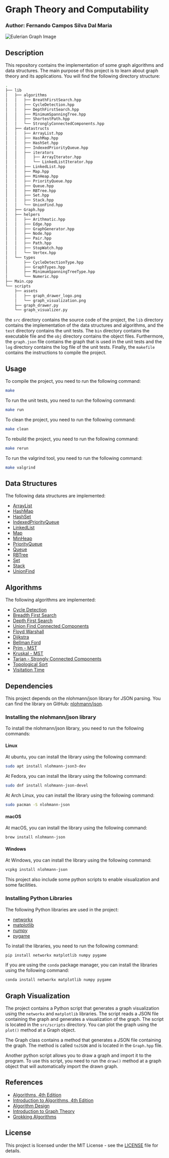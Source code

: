 # Graph Theory and Computability

### Author: Fernando Campos Silva Dal Maria

![Eulerian Graph Image](/src/scripts/assets/graph_visualization.png)

## Description

This repository contains the implementation of some graph algorithms and data structures. The main purpose of this project is to learn about graph theory and its applications. You will find the following directory structure:

```bash
.
├── lib
│   ├── algorithms
│   │   ├── BreathFirstSearch.hpp
│   │   ├── CycleDetection.hpp
│   │   ├── DepthFirstSearch.hpp
│   │   ├── MinimumSpanningTree.hpp
│   │   ├── ShortestPath.hpp
│   │   └── StronglyConnectedComponents.hpp
│   ├── datastructs
│   │   ├── ArrayList.hpp
│   │   ├── HashMap.hpp
│   │   ├── HashSet.hpp
│   │   ├── IndexedPriorityQueue.hpp
│   │   ├── iterators
│   │   │   ├── ArrayIterator.hpp
│   │   │   └── LinkedListIterator.hpp
│   │   ├── LinkedList.hpp
│   │   ├── Map.hpp
│   │   ├── MinHeap.hpp
│   │   ├── PriorityQueue.hpp
│   │   ├── Queue.hpp
│   │   ├── RBTree.hpp
│   │   ├── Set.hpp
│   │   ├── Stack.hpp
│   │   └── UnionFind.hpp
│   ├── Graph.hpp
│   ├── helpers
│   │   ├── Arithmatic.hpp
│   │   ├── Edge.hpp
│   │   ├── GraphGenerator.hpp
│   │   ├── Node.hpp
│   │   ├── Pair.hpp
│   │   ├── Path.hpp
│   │   ├── StopWatch.hpp
│   │   └── Vertex.hpp
│   └── types
│       ├── CycleDetectionType.hpp
│       ├── GraphTypes.hpp
│       ├── MinimumSpanningTreeType.hpp
│       └── Numeric.hpp
├── Main.cpp
└── scripts
    ├── assets
    │   ├── graph_drawer_logo.png
    │   └── graph_visualization.png
    ├── graph_drawer.py
    └── graph_visualizer.py
```

the `src` directory contains the source code of the project, the `lib` directory contains the implementation of the data structures and algorithms, and the `test` directory contains the unit tests. The `bin` directory contains the executable file and the `obj` directory contains the object files. Furthermore, the `graph.json` file contains the graph that is used in the unit tests and the `log` directory contains the log file of the unit tests. Finally, the `makefile` contains the instructions to compile the project.

## Usage

To compile the project, you need to run the following command:

```bash
make
```

To run the unit tests, you need to run the following command:

```bash
make run
```

To clean the project, you need to run the following command:

```bash
make clean
```

To rebuild the project, you need to run the following command:

```bash
make rerun
```

To run the valgrind tool, you need to run the following command:

```bash
make valgrind
```

## Data Structures

The following data structures are implemented:

- [ArrayList](src/lib/datastructs/ArrayList.hpp)
- [HashMap](src/lib/datastructs/HashMap.hpp)
- [HashSet](src/lib/datastructs/HashSet.hpp)
- [IndexedPriorityQueue](src/lib/datastructs/IndexedPriorityQueue.hpp)
- [LinkedList](src/lib/datastructs/LinkedList.hpp)
- [Map](src/lib/datastructs/Map.hpp)
- [MinHeap](src/lib/datastructs/MinHeap.hpp)
- [PriorityQueue](src/lib/datastructs/PriorityQueue.hpp)
- [Queue](src/lib/datastructs/Queue.hpp)
- [RBTree](src/lib/datastructs/RBTree.hpp)
- [Set](src/lib/datastructs/Set.hpp)
- [Stack](src/lib/datastructs/Stack.hpp)
- [UnionFind](src/lib/datastructs/UnionFind.hpp)

## Algorithms

The following algorithms are implemented:

- [Cycle Detection](src/lib/algorithms/CycleDetection.hpp)
- [Breadth First Search](src/lib/algorithms/BreathFirstSearch.hpp)
- [Depth First Search](src/lib/algorithms/DepthFirstSearch.hpp)
- [Union Find Connected Components](src/lib/Graph.hpp)
- [Floyd Warshall](src/lib/algorithms/ShortestPath.hpp)
- [Dijkstra](src/lib/algorithms/ShortestPath.hpp)
- [Bellman Ford](src/lib/algorithms/ShortestPath.hpp)
- [Prim - MST](src/lib/algorithms/MinimumSpanningTree.hpp)
- [Kruskal - MST](src/lib/algorithms/MinimumSpanningTree.hpp)
- [Tarjan - Strongly Connected Components](src/lib/algorithms/StronglyConnectedComponents.hpp)
- [Topological Sort](src/lib/Graph.hpp)
- [Visitation Time](src/lib/Graph.hpp)

## Dependencies

This project depends on the nlohmann/json library for JSON parsing. You can find the library on GitHub: [nlohmann/json](https://github.com/nlohmann/json).

### Installing the nlohmann/json library

To install the nlohmann/json library, you need to run the following commands:

#### Linux

At ubuntu, you can install the library using the following command:

```bash
sudo apt install nlohmann-json3-dev
```
At Fedora, you can install the library using the following command:

```bash
sudo dnf install nlohmann-json-devel
```

At Arch Linux, you can install the library using the following command:

```bash
sudo pacman -S nlohmann-json
```

#### macOS

At macOS, you can install the library using the following command:

```bash
brew install nlohmann-json
```

#### Windows

At Windows, you can install the library using the following command:

```bash
vcpkg install nlohmann-json
```

This project also include some python scripts to enable visualization and some facilities.

### Installing Python Libraries

The following Python libraries are used in the project:

- [networkx](https://networkx.org/)
- [matplotlib](https://matplotlib.org/)
- [numpy](https://numpy.org/)
- [pygame](https://www.pygame.org/)

To install the libraries, you need to run the following command:

```bash
pip install networkx matplotlib numpy pygame
```

If you are using the `conda` package manager, you can install the libraries using the following command:

```bash
conda install networkx matplotlib numpy pygame
```

## Graph Visualization

The project contains a Python script that generates a graph visualization using the `networkx` and `matplotlib` libraries. The script reads a JSON file containing the graph and generates a visualization of the graph. The script is located in the `src/scripts` directory. You can plot the graph using the `plot()` method at a Graph object.

The Graph class contains a method that generates a JSON file containing the graph. The method is called `toJSON` and is located in the `Graph.hpp` file. 

Another python script allows you to draw a graph and import it to the program. To use this script, you need to run the `draw()` method at a graph object that will automatically import the drawn graph.

## References

- [Algorithms, 4th Edition](https://algs4.cs.princeton.edu/home/)
- [Introduction to Algorithms, 4th Edition](https://mitpress.ublish.com/book/introduction-to-algorithms-4)
- [Algorithm Design](https://www.cs.princeton.edu/~wayne/kleinberg-tardos/)
- [Introduction to Graph Theory](https://www.pearson.com/en-us/subject-catalog/p/introduction-to-graph-theory/P200000005756/9780273728894)
- [Grokking Algorithms](https://www.oreilly.com/library/view/grokking-algorithms/9781617292231/)

## License

This project is licensed under the MIT License - see the [LICENSE](LICENSE) file for details.
